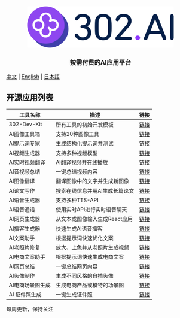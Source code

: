 <h3 align="center">
  <a href="https://302.ai"><img
    src="https://raw.githubusercontent.com/302ai/.github/refs/heads/main/302AI.png"
    height="110"
  /></a>
</h3>

<h3 align="center">
  <p>按需付费的AI应用平台</p>
</h3>

[中文](README_zh.md) | [English](README.md) | [日本語](README_ja.md)

## 开源应用列表

| 工具名称 | 描述 | 链接 |
|----------|------|------|
| 302-Dev-Kit | 所有工具的初始开发模板 | [链接](https://github.com/302ai/302-Dev-Kit) |
| AI图像工具箱 | 支持20种图像工具 | [链接](https://github.com/302ai/302_image_toolbox) |
| AI提示词专家 | 生成结构化提示词并测试 | [链接](https://github.com/302ai/302_prompt_generator) |
| AI视频生成器 | 支持多种视频模型 | [链接](https://github.com/302ai/302_video_generator) |
| AI实时视频翻译 | AI翻译视频并在线播放 | [链接](https://github.com/302ai/302_video_translation) |
| AI音视频总结 | 一键总结视频内容 | [链接](https://github.com/302ai/302_video_summary) |
| AI图像翻译 | 翻译图像中的文字并生成新图像 | [链接](https://github.com/302ai/302_image_translation) |
| AI论文写作 | 搜索在线信息并用AI生成长篇论文 | [链接](https://github.com/302ai/302_paper_writting) |
| AI语音生成器 | 支持多种TTS-API | [链接](https://github.com/302ai/302_tts) |
| AI语音通话 | 使用实时API进行实时语音聊天 | [链接](https://github.com/302ai/302_voice_call) |
| AI网页生成器 | 从文本或图像输入生成React应用 | [链接](https://github.com/302ai/302_coder_generator) |
| AI播客生成器 | 快速生成AI语音播客 | [链接](https://github.com/302ai/302_podcast_generator) |
| AI文案助手 | 根据提示词快速优化文案 | [链接](https://github.com/302ai/302_copywriting_assistant) |
| AI老照片修复 | 放大、上色并从老照片生成视频 | [链接](https://github.com/302ai/302_photo_restore) |
| AI电商文案助手| 根据提示词快速生成电商文案 | [链接](https://github.com/302ai/302_e_commerce_copywriting_assistant) |
| AI网页总结 | 一键总结网页内容 | [链接](https://github.com/302ai/302_webpage_summary) |
| AI头像制作 | 生成不同风格的自拍头像 | [链接](https://github.com/302ai/302_avatar_maker) |
| AI电商场景图生成 | 生成电商产品或模特的场景图 | [链接](https://github.com/302ai/302_ecom_image_generator) |
| AI 证件照生成 | 一键生成证件照 | [链接](https://github.com/302ai/302_id_photo_generation) |


每周更新，保持关注

